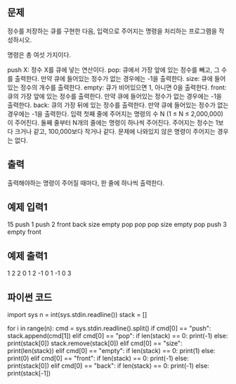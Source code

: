 ## 문제
정수를 저장하는 큐를 구현한 다음, 입력으로 주어지는 명령을 처리하는 프로그램을 작성하시오.

명령은 총 여섯 가지이다.

push X: 정수 X를 큐에 넣는 연산이다.
pop: 큐에서 가장 앞에 있는 정수를 빼고, 그 수를 출력한다. 만약 큐에 들어있는 정수가 없는 경우에는 -1을 출력한다.
size: 큐에 들어있는 정수의 개수를 출력한다.
empty: 큐가 비어있으면 1, 아니면 0을 출력한다.
front: 큐의 가장 앞에 있는 정수를 출력한다. 만약 큐에 들어있는 정수가 없는 경우에는 -1을 출력한다.
back: 큐의 가장 뒤에 있는 정수를 출력한다. 만약 큐에 들어있는 정수가 없는 경우에는 -1을 출력한다.
입력
첫째 줄에 주어지는 명령의 수 N (1 ≤ N ≤ 2,000,000)이 주어진다. 둘째 줄부터 N개의 줄에는 명령이 하나씩 주어진다. 주어지는 정수는 1보다 크거나 같고, 100,000보다 작거나 같다. 문제에 나와있지 않은 명령이 주어지는 경우는 없다.

## 출력
출력해야하는 명령이 주어질 때마다, 한 줄에 하나씩 출력한다.  

## 예제 입력1
15
push 1
push 2
front
back
size
empty
pop
pop
pop
size
empty
pop
push 3
empty
front

## 예제 출력1  
1
2
2
0
1
2
-1
0
1
-1
0
3

## 파이썬 코드

import sys
n = int(sys.stdin.readline())
stack = []

for i in range(n):
    cmd = sys.stdin.readline().split()
    if cmd[0] == "push":
        stack.append(cmd[1])
    elif cmd[0] == "pop":
        if len(stack) == 0:
            print(-1)
        else:
            print(stack[0])
            stack.remove(stack[0])
    elif cmd[0] == "size":
        print(len(stack))
    elif cmd[0] == "empty":
        if len(stack) == 0:
            print(1)
        else:
            print(0)
    elif cmd[0] == "front":
        if len(stack) == 0:
            print(-1)
        else:
            print(stack[0])
    elif cmd[0] == "back":
        if len(stack) == 0:
            print(-1)
        else:
            print(stack[-1])
